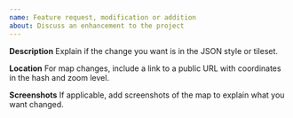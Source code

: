 ```yaml
---
name: Feature request, modification or addition
about: Discuss an enhancement to the project
---
```


**Description**
Explain if the change you want is in the JSON style or tileset.

**Location**
For map changes, include a link to a public URL with coordinates in the hash and zoom level.

**Screenshots**
If applicable, add screenshots of the map to explain what you want changed.

